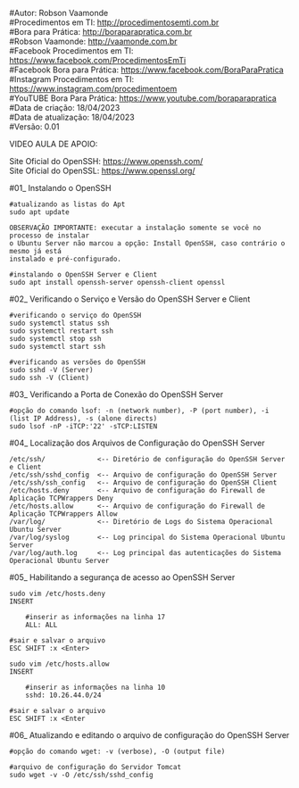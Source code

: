 #Autor: Robson Vaamonde<br>
#Procedimentos em TI: http://procedimentosemti.com.br<br>
#Bora para Prática: http://boraparapratica.com.br<br>
#Robson Vaamonde: http://vaamonde.com.br<br>
#Facebook Procedimentos em TI: https://www.facebook.com/ProcedimentosEmTi<br>
#Facebook Bora para Prática: https://www.facebook.com/BoraParaPratica<br>
#Instagram Procedimentos em TI: https://www.instagram.com/procedimentoem<br>
#YouTUBE Bora Para Prática: https://www.youtube.com/boraparapratica<br>
#Data de criação: 18/04/2023<br>
#Data de atualização: 18/04/2023<br>
#Versão: 0.01<br>

VIDEO AULA DE APOIO: 

Site Oficial do OpenSSH: https://www.openssh.com/<br>
Site Oficial do OpenSSL: https://www.openssl.org/

#01_ Instalando o OpenSSH<br>

	#atualizando as listas do Apt
	sudo apt update
	
	OBSERVAÇÃO IMPORTANTE: executar a instalação somente se você no processo de instalar
	o Ubuntu Server não marcou a opção: Install OpenSSH, caso contrário o mesmo já está
	instalado e pré-configurado.

	#instalando o OpenSSH Server e Client
	sudo apt install openssh-server openssh-client openssl 

#02_ Verificando o Serviço e Versão do OpenSSH Server e Client<br>

	#verificando o serviço do OpenSSH
	sudo systemctl status ssh
	sudo systemctl restart ssh
	sudo systemctl stop ssh
	sudo systemctl start ssh

	#verificando as versões do OpenSSH
	sudo sshd -V (Server)
	sudo ssh -V (Client)

#03_ Verificando a Porta de Conexão do OpenSSH Server<br>

	#opção do comando lsof: -n (network number), -P (port number), -i (list IP Address), -s (alone directs)
	sudo lsof -nP -iTCP:'22' -sTCP:LISTEN

#04_ Localização dos Arquivos de Configuração do OpenSSH Server<br>

	/etc/ssh/             <-- Diretório de configuração do OpenSSH Server e Client
	/etc/ssh/sshd_config  <-- Arquivo de configuração do OpenSSH Server
	/etc/ssh/ssh_config   <-- Arquivo de configuração do OpenSSH Client
	/etc/hosts.deny       <-- Arquivo de configuração do Firewall de Aplicação TCPWrappers Deny
	/etc/hosts.allow      <-- Arquivo de configuração do Firewall de Aplicação TCPWrappers Allow
	/var/log/             <-- Diretório de Logs do Sistema Operacional Ubuntu Server
	/var/log/syslog       <-- Log principal do Sistema Operacional Ubuntu Server
	/var/log/auth.log     <-- Log principal das autenticações do Sistema Operacional Ubuntu Server

#05_ Habilitando a segurança de acesso ao OpenSSH Server<br>

	sudo vim /etc/hosts.deny
	INSERT

		#inserir as informações na linha 17
		ALL: ALL

	#sair e salvar o arquivo
	ESC SHIFT :x <Enter>

	sudo vim /etc/hosts.allow
	INSERT

		#inserir as informações na linha 10
		sshd: 10.26.44.0/24

	#sair e salvar o arquivo
	ESC SHIFT :x <Enter

#06_ Atualizando e editando o arquivo de configuração do OpenSSH Server<br>

	#opção do comando wget: -v (verbose), -O (output file)
	
	#arquivo de configuração do Servidor Tomcat
	sudo wget -v -O /etc/ssh/sshd_config 